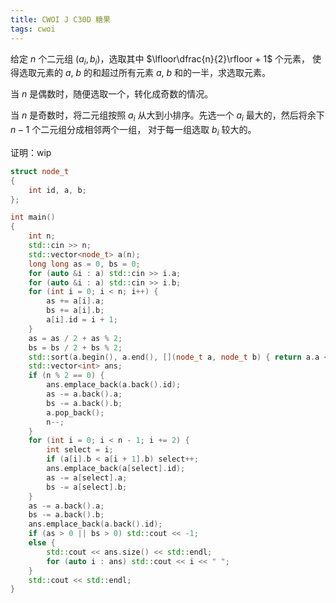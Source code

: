 ```yaml
---
title: CWOI J C30D 糖果
tags: cwoi
---
```


给定 $n$ 个二元组 $\left(a_i, b_i\right)$，选取其中 $\lfloor\dfrac{n}{2}\rfloor + 1$ 个元素，
使得选取元素的 $a$, $b$ 的和超过所有元素 $a$, $b$ 和的一半，求选取元素。

当 $n$ 是偶数时，随便选取一个，转化成奇数的情况。

当 $n$ 是奇数时，将二元组按照 $a_i$ 从大到小排序。先选一个 $a_i$ 最大的，然后将余下 $n-1$ 个二元组分成相邻两个一组，
对于每一组选取 $b_i$ 较大的。

证明：wip

```cpp
struct node_t
{
    int id, a, b;
};

int main()
{
    int n;
    std::cin >> n;
    std::vector<node_t> a(n);
    long long as = 0, bs = 0;
    for (auto &i : a) std::cin >> i.a;
    for (auto &i : a) std::cin >> i.b;
    for (int i = 0; i < n; i++) {
        as += a[i].a;
        bs += a[i].b;
        a[i].id = i + 1;
    }
    as = as / 2 + as % 2;
    bs = bs / 2 + bs % 2;
    std::sort(a.begin(), a.end(), [](node_t a, node_t b) { return a.a < b.a; });
    std::vector<int> ans;
    if (n % 2 == 0) {
        ans.emplace_back(a.back().id);
        as -= a.back().a;
        bs -= a.back().b;
        a.pop_back();
        n--;
    }
    for (int i = 0; i < n - 1; i += 2) {
        int select = i;
        if (a[i].b < a[i + 1].b) select++;
        ans.emplace_back(a[select].id);
        as -= a[select].a;
        bs -= a[select].b;
    }
    as -= a.back().a;
    bs -= a.back().b;
    ans.emplace_back(a.back().id);
    if (as > 0 || bs > 0) std::cout << -1;
    else {
        std::cout << ans.size() << std::endl;
        for (auto i : ans) std::cout << i << " ";
    }
    std::cout << std::endl;
}
```
